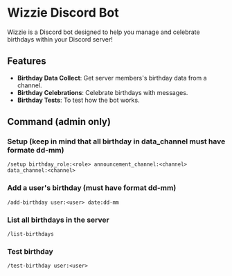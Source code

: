 # Wizzie Discord Bot

Wizzie is a Discord bot designed to help you manage and celebrate birthdays within your Discord server!

## Features

- **Birthday Data Collect**: Get server members's birthday data from a channel.
- **Birthday Celebrations**: Celebrate birthdays with messages.
- **Birthday Tests**: To test how the bot works.

## Command (admin only)

### Setup (keep in mind that all birthday in data_channel must have formate dd-mm)

```
/setup birthday_role:<role> announcement_channel:<channel> data_channel:<channel>
```

### Add a user's birthday (must have format dd-mm)

```
/add-birthday user:<user> date:dd-mm
```

### List all birthdays in the server

```
/list-birthdays
```

### Test birthday

```
/test-birthday user:<user>
```
